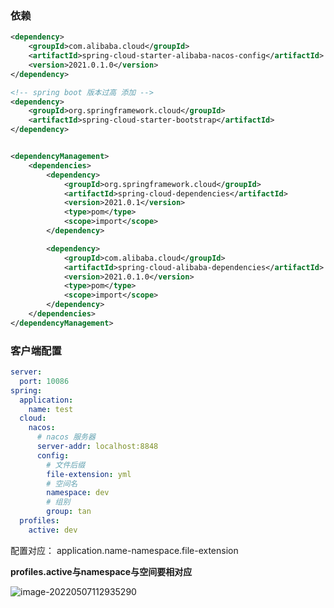 ### 依赖

```xml
<dependency>
    <groupId>com.alibaba.cloud</groupId>
    <artifactId>spring-cloud-starter-alibaba-nacos-config</artifactId>
    <version>2021.0.1.0</version>
</dependency>

<!-- spring boot 版本过高 添加 -->
<dependency>
    <groupId>org.springframework.cloud</groupId>
    <artifactId>spring-cloud-starter-bootstrap</artifactId>
</dependency>


<dependencyManagement>
    <dependencies>
        <dependency>
            <groupId>org.springframework.cloud</groupId>
            <artifactId>spring-cloud-dependencies</artifactId>
            <version>2021.0.1</version>
            <type>pom</type>
            <scope>import</scope>
        </dependency>

        <dependency>
            <groupId>com.alibaba.cloud</groupId>
            <artifactId>spring-cloud-alibaba-dependencies</artifactId>
            <version>2021.0.1.0</version>
            <type>pom</type>
            <scope>import</scope>
        </dependency>
    </dependencies>
</dependencyManagement>
```



### 客户端配置

```yaml
server:
  port: 10086
spring:
  application:
    name: test
  cloud:
    nacos:
      # nacos 服务器
      server-addr: localhost:8848
      config:
      	# 文件后缀
        file-extension: yml
        # 空间名
        namespace: dev
        # 组别
        group: tan
  profiles:
    active: dev
```





配置对应： application.name-namespace.file-extension

**profiles.active与namespace与空间要相对应**

![image-20220507112935290](C:\Users\Kevin\AppData\Roaming\Typora\typora-user-images\image-20220507112935290.png)
